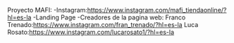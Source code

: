 Proyecto MAFI:
-Instagram:https://www.instagram.com/mafi_tiendaonline/?hl=es-la
-Landing Page
-Creadores de la pagina web:
Franco Trenado:https://www.instagram.com/fran_trenado/?hl=es-la
Luca Rosato:https://www.instagram.com/lucarosato1/?hl=es-la
